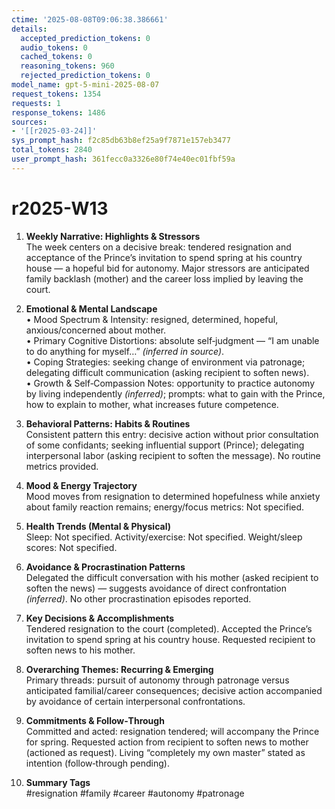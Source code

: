 ```yaml
---
ctime: '2025-08-08T09:06:38.386661'
details:
  accepted_prediction_tokens: 0
  audio_tokens: 0
  cached_tokens: 0
  reasoning_tokens: 960
  rejected_prediction_tokens: 0
model_name: gpt-5-mini-2025-08-07
request_tokens: 1354
requests: 1
response_tokens: 1486
sources:
- '[[r2025-03-24]]'
sys_prompt_hash: f2c85db63b8ef25a9f7871e157eb3477
total_tokens: 2840
user_prompt_hash: 361fecc0a3326e80f74e40ec01fbf59a
---
```

# r2025-W13

1. **Weekly Narrative: Highlights & Stressors**  
The week centers on a decisive break: tendered resignation and acceptance of the Prince’s invitation to spend spring at his country house — a hopeful bid for autonomy. Major stressors are anticipated family backlash (mother) and the career loss implied by leaving the court.

2. **Emotional & Mental Landscape**  
• Mood Spectrum & Intensity: resigned, determined, hopeful, anxious/concerned about mother.  
• Primary Cognitive Distortions: absolute self‑judgment — “I am unable to do anything for myself…” *(inferred in source)*.  
• Coping Strategies: seeking change of environment via patronage; delegating difficult communication (asking recipient to soften news).  
• Growth & Self‑Compassion Notes: opportunity to practice autonomy by living independently *(inferred)*; prompts: what to gain with the Prince, how to explain to mother, what increases future competence.

3. **Behavioral Patterns: Habits & Routines**  
Consistent pattern this entry: decisive action without prior consultation of some confidants; seeking influential support (Prince); delegating interpersonal labor (asking recipient to soften the message). No routine metrics provided.

4. **Mood & Energy Trajectory**  
Mood moves from resignation to determined hopefulness while anxiety about family reaction remains; energy/focus metrics: Not specified.

5. **Health Trends (Mental & Physical)**  
Sleep: Not specified. Activity/exercise: Not specified. Weight/sleep scores: Not specified.

6. **Avoidance & Procrastination Patterns**  
Delegated the difficult conversation with his mother (asked recipient to soften the news) — suggests avoidance of direct confrontation *(inferred)*. No other procrastination episodes reported.

7. **Key Decisions & Accomplishments**  
Tendered resignation to the court (completed). Accepted the Prince’s invitation to spend spring at his country house. Requested recipient to soften news to his mother.

8. **Overarching Themes: Recurring & Emerging**  
Primary threads: pursuit of autonomy through patronage versus anticipated familial/career consequences; decisive action accompanied by avoidance of certain interpersonal confrontations.

9. **Commitments & Follow‑Through**  
Committed and acted: resignation tendered; will accompany the Prince for spring. Requested action from recipient to soften news to mother (actioned as request). Living “completely my own master” stated as intention (follow‑through pending).

10. **Summary Tags**  
#resignation #family #career #autonomy #patronage